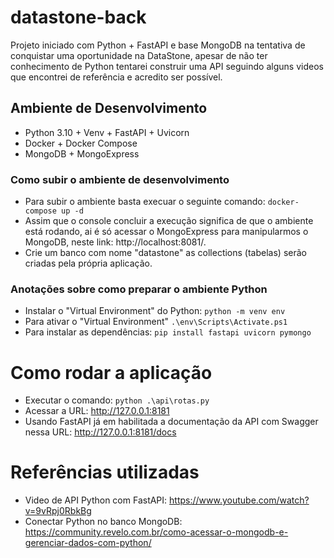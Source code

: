 # datastone-back
Projeto iniciado com Python + FastAPI e base MongoDB na tentativa de conquistar uma oportunidade na DataStone, apesar de não ter conhecimento de Python tentarei construir uma API seguindo alguns videos que encontrei de referência e acredito ser possível.

## Ambiente de Desenvolvimento
 - Python 3.10 + Venv + FastAPI + Uvicorn
 - Docker + Docker Compose
 - MongoDB + MongoExpress

### Como subir o ambiente de desenvolvimento
 - Para subir o ambiente basta execuar o seguinte comando:
 `
 docker-compose up -d
 `
 - Assim que o console concluir a execução significa de que o ambiente está rodando, ai é só acessar o MongoExpress para manipularmos o MongoDB, neste link: http://localhost:8081/.
 - Crie um banco com nome "datastone" as collections (tabelas) serão criadas pela própria aplicação.

### Anotações sobre como preparar o ambiente Python
 - Instalar o "Virtual Environment" do Python: `python -m venv env `
 - Para ativar o "Virtual Environment" `.\env\Scripts\Activate.ps1`
 - Para instalar as dependências: `pip install fastapi uvicorn pymongo`

# Como rodar a aplicação
 - Executar o comando: `python .\api\rotas.py`
 - Acessar a URL: http://127.0.0.1:8181
 - Usando FastAPI já em habilitada a documentação da API com Swagger nessa URL: http://127.0.0.1:8181/docs

# Referências utilizadas
 - Video de API Python com FastAPI: https://www.youtube.com/watch?v=9vRpj0RbkBg
 - Conectar Python no banco MongoDB: https://community.revelo.com.br/como-acessar-o-mongodb-e-gerenciar-dados-com-python/